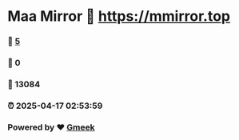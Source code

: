 # Maa Mirror :link: https://mmirror.top 
### :page_facing_up: [5](https://mmirror.top/tag.html) 
### :speech_balloon: 0 
### :hibiscus: 13084 
### :alarm_clock: 2025-04-17 02:53:59 
### Powered by :heart: [Gmeek](https://github.com/Meekdai/Gmeek)
